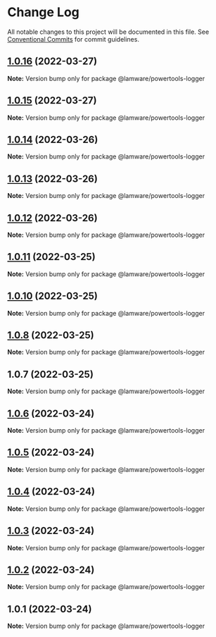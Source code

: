 # Change Log

All notable changes to this project will be documented in this file.
See [Conventional Commits](https://conventionalcommits.org) for commit guidelines.

## [1.0.16](https://github.com/tnotifier/lamware/compare/@lamware/powertools-logger@1.0.15...@lamware/powertools-logger@1.0.16) (2022-03-27)

**Note:** Version bump only for package @lamware/powertools-logger





## [1.0.15](https://github.com/tnotifier/lamware/compare/@lamware/powertools-logger@1.0.14...@lamware/powertools-logger@1.0.15) (2022-03-27)

**Note:** Version bump only for package @lamware/powertools-logger





## [1.0.14](https://github.com/tnotifier/lamware/compare/@lamware/powertools-logger@1.0.13...@lamware/powertools-logger@1.0.14) (2022-03-26)

**Note:** Version bump only for package @lamware/powertools-logger





## [1.0.13](https://github.com/tnotifier/lamware/compare/@lamware/powertools-logger@1.0.12...@lamware/powertools-logger@1.0.13) (2022-03-26)

**Note:** Version bump only for package @lamware/powertools-logger





## [1.0.12](https://github.com/tnotifier/lamware/compare/@lamware/powertools-logger@1.0.11...@lamware/powertools-logger@1.0.12) (2022-03-26)

**Note:** Version bump only for package @lamware/powertools-logger





## [1.0.11](https://github.com/tnotifier/lamware/compare/@lamware/powertools-logger@1.0.10...@lamware/powertools-logger@1.0.11) (2022-03-25)

**Note:** Version bump only for package @lamware/powertools-logger





## [1.0.10](https://github.com/tnotifier/lamware/compare/@lamware/powertools-logger@1.0.8...@lamware/powertools-logger@1.0.10) (2022-03-25)

**Note:** Version bump only for package @lamware/powertools-logger





## [1.0.8](https://github.com/tnotifier/lamware/compare/@lamware/powertools-logger@1.0.7...@lamware/powertools-logger@1.0.8) (2022-03-25)

**Note:** Version bump only for package @lamware/powertools-logger





## 1.0.7 (2022-03-25)

**Note:** Version bump only for package @lamware/powertools-logger





## [1.0.6](https://github.com/tnotifier/lamware/compare/@lamware/powertools-logger@1.0.5...@lamware/powertools-logger@1.0.6) (2022-03-24)

**Note:** Version bump only for package @lamware/powertools-logger





## [1.0.5](https://github.com/tnotifier/lamware/compare/@lamware/powertools-logger@1.0.4...@lamware/powertools-logger@1.0.5) (2022-03-24)

**Note:** Version bump only for package @lamware/powertools-logger





## [1.0.4](https://github.com/tnotifier/lamware/compare/@lamware/powertools-logger@1.0.3...@lamware/powertools-logger@1.0.4) (2022-03-24)

**Note:** Version bump only for package @lamware/powertools-logger





## [1.0.3](https://github.com/tnotifier/lamware/compare/@lamware/powertools-logger@1.0.2...@lamware/powertools-logger@1.0.3) (2022-03-24)

**Note:** Version bump only for package @lamware/powertools-logger





## [1.0.2](https://github.com/tnotifier/lamware/compare/@lamware/powertools-logger@1.0.1...@lamware/powertools-logger@1.0.2) (2022-03-24)

**Note:** Version bump only for package @lamware/powertools-logger





## 1.0.1 (2022-03-24)

**Note:** Version bump only for package @lamware/powertools-logger
